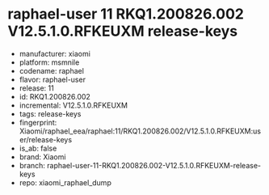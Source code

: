 # raphael-user 11 RKQ1.200826.002 V12.5.1.0.RFKEUXM release-keys
- manufacturer: xiaomi
- platform: msmnile
- codename: raphael
- flavor: raphael-user
- release: 11
- id: RKQ1.200826.002
- incremental: V12.5.1.0.RFKEUXM
- tags: release-keys
- fingerprint: Xiaomi/raphael_eea/raphael:11/RKQ1.200826.002/V12.5.1.0.RFKEUXM:user/release-keys
- is_ab: false
- brand: Xiaomi
- branch: raphael-user-11-RKQ1.200826.002-V12.5.1.0.RFKEUXM-release-keys
- repo: xiaomi_raphael_dump
